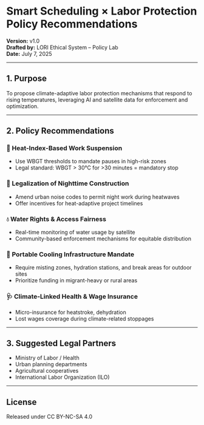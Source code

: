 # Smart Scheduling × Labor Protection Policy Recommendations

**Version:** v1.0  
**Drafted by:** LORI Ethical System – Policy Lab  
**Date:** July 7, 2025

---

## 1. Purpose

To propose climate-adaptive labor protection mechanisms that respond to rising temperatures, leveraging AI and satellite data for enforcement and optimization.

---

## 2. Policy Recommendations

### 🛑 Heat-Index-Based Work Suspension
- Use WBGT thresholds to mandate pauses in high-risk zones
- Legal standard: WBGT > 30°C for >30 minutes = mandatory stop

### 🌙 Legalization of Nighttime Construction
- Amend urban noise codes to permit night work during heatwaves
- Offer incentives for heat-adaptive project timelines

### 💧 Water Rights & Access Fairness
- Real-time monitoring of water usage by satellite
- Community-based enforcement mechanisms for equitable distribution

### 🧊 Portable Cooling Infrastructure Mandate
- Require misting zones, hydration stations, and break areas for outdoor sites
- Prioritize funding in migrant-heavy or rural areas

### 🩺 Climate-Linked Health & Wage Insurance
- Micro-insurance for heatstroke, dehydration
- Lost wages coverage during climate-related stoppages

---

## 3. Suggested Legal Partners

- Ministry of Labor / Health
- Urban planning departments
- Agricultural cooperatives
- International Labor Organization (ILO)

---

## License

Released under CC BY-NC-SA 4.0
